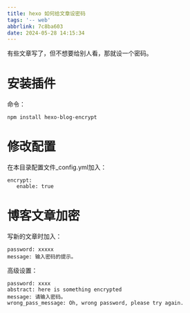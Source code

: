 ```yaml
---
title: hexo 如何给文章设密码
tags: '-- web'
abbrlink: 7c8ba603
date: 2024-05-28 14:15:34
---
```

有些文章写了，但不想要给别人看，那就设一个密码。
# 安装插件
命令：
```
npm install hexo-blog-encrypt
```
# 修改配置
在本目录配置文件_config.yml加入：
```
encrypt:
   enable: true
```
# 博客文章加密
写新的文章时加入：
```
password: xxxxx
message: 输入密码的提示。
```
高级设置：
```
password: xxxx
abstract: here is something encrypted
message: 请输入密码。
wrong_pass_message: Oh, wrong password, please try again.
```
